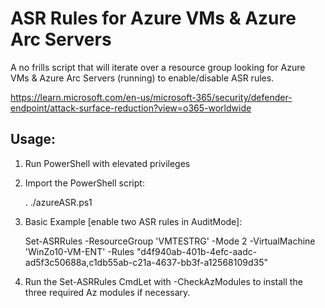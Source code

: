 # ASR Rules for Azure VMs & Azure Arc Servers
A no frills script that will iterate over a resource group looking for Azure VMs &amp; Azure Arc Servers (running) to enable/disable ASR rules.

https://learn.microsoft.com/en-us/microsoft-365/security/defender-endpoint/attack-surface-reduction?view=o365-worldwide


Usage:
------
1. Run PowerShell with elevated privileges 

2. Import the PowerShell script:

    . ./azureASR.ps1
    
3. Basic Example [enable two ASR rules in AuditMode]:

    Set-ASRRules -ResourceGroup 'VMTESTRG' -Mode 2 -VirtualMachine 'WinZo10-VM-ENT' -Rules "d4f940ab-401b-4efc-aadc-ad5f3c50688a,c1db55ab-c21a-4637-bb3f-a12568109d35"

4. Run the Set-ASRRules CmdLet with -CheckAzModules to install the three required Az modules if necessary.
